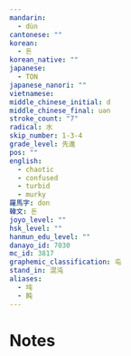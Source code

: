 ```yaml
---
mandarin:
  - dùn
cantonese: ""
korean:
  - 돈
korean_native: ""
japanese:
  - TON
japanese_nanori: ""
vietnamese:
middle_chinese_initial: d
middle_chinese_final: uən
stroke_count: "7"
radical: 水
skip_number: 1-3-4
grade_level: 先進
pos: ""
english:
  - chaotic
  - confused
  - turbid
  - murky
羅馬字: don
韓文: 돈
joyo_level: ""
hsk_level: ""
hanmun_edu_level: ""
danayo_id: 7030
mc_id: 3817
graphemic_classification: 屯
stand_in: 混沌
aliases:
  - 坉
  - 飩
---
```


# Notes
